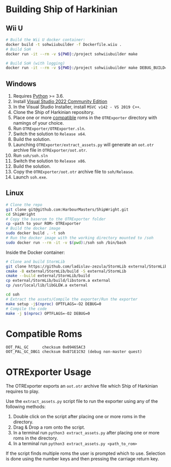# Building Ship of Harkinian

## Wii U

```bash
# Build the Wii U docker container:
docker build -t sohwiiubuilder -f Dockerfile.wiiu .
# Build SoH
docker run -it --rm -v ${PWD}:/project sohwiiubuilder make

# Build SoH (with logging)
docker run -it --rm -v ${PWD}:/project sohwiiubuilder make DEBUG_BUILD=1
```

## Windows

 1. Requires [Python](https://www.python.org/downloads/) >= 3.6.
 2. Install [Visual Studio 2022 Community Edition](https://visualstudio.microsoft.com/vs/community/)
 3. In the Visual Studio Installer, install `MSVC v142 - VS 2019 C++`.
 4. Clone the Ship of Harkinian repository.
 5. Place one or more [compatible](#compatible-roms) roms in the `OTRExporter` directory with namings of your choice.
 6. Run `OTRExporter/OTRExporter.sln`.
 7. Switch the solution to `Release x64`.
 8. Build the solution.
 9. Launching `OTRExporter/extract_assets.py` will generate an `oot.otr` archive file in `OTRExporter/oot.otr`.
 10. Run `soh/soh.sln`
 11. Switch the solution to `Release x86`.
 12. Build the solution.
 13. Copy the `OTRExporter/oot.otr` archive file to `soh/Release`.
 14. Launch `soh.exe`.

## Linux

```bash
# Clone the repo
git clone git@github.com:HarbourMasters/ShipWright.git
cd ShipWright
# Copy the baserom to the OTRExporter folder
cp <path to your ROM> OTRExporter
# Build the docker image
sudo docker build . -t soh
# Run the docker image with the working directory mounted to /soh
sudo docker run --rm -it -v $(pwd):/soh soh /bin/bash
```
Inside the Docker container:
```bash
# Clone and build StormLib
git clone https://github.com/ladislav-zezula/StormLib external/StormLib
cmake -B external/StormLib/build -S external/StormLib
cmake --build external/StormLib/build
cp external/StormLib/build/libstorm.a external
cp /usr/local/lib/libGLEW.a external

cd soh
# Extract the assets/Compile the exporter/Run the exporter
make setup -j$(nproc) OPTFLAGS=-O2 DEBUG=0
# Compile the code
make -j $(nproc) OPTFLAGS=-O2 DEBUG=0
```

# Compatible Roms
```
OOT_PAL_GC      checksum 0x09465AC3
OOT_PAL_GC_DBG1 checksum 0x871E1C92 (debug non-master quest)
```

# OTRExporter Usage

The OTRExporter exports an `oot.otr` archive file which Ship of Harkinian requires to play.

Use the `extract_assets.py` script file to run the exporter using any of the following methods:
1) Double click on the script after placing one or more roms in the directory.
2) Drag & Drop a rom onto the script.
3) In a terminal run `python3 extract_assets.py` after placing one or more roms in the directory.
4) In a terminal run `python3 extract_assets.py <path_to_rom>`

If the script finds multiple roms the user is prompted which to use. Selection is done using the number keys and then pressing the carriage return key.


